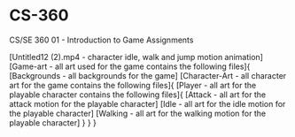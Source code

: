# CS-360
CS/SE 360 01 - Introduction to Game Assignments

[Untitled12 (2).mp4 - character idle, walk and jump motion animation] 
[Game-art - all art used for the game contains the following files]{ 
  [Backgrounds - all backgrounds for the game] 
  [Character-Art - all character art for the game contains the following files]{ 
      [Player - all art for the playable character contains the following files]{
          [Attack - all art for the attack motion for the playable character] 
          [Idle - all art for the idle motion for the playable character]
          [Walking - all art for the walking motion for the playable character]
    }
  }
}
